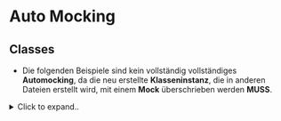 # Auto Mocking

## Classes
- Die folgenden Beispiele sind kein vollständig vollständiges **Automocking**, da die neu erstellte **Klasseninstanz**, die in anderen Dateien erstellt wird, mit einem **Mock** überschrieben werden **MUSS**.

<details><summary>Click to expand..</summary>

### Zusammenfassung: Mocking von Klassen (insb. von externen Modulen) in Vitest

Wenn du Klassen mocken musst, insbesondere solche, die von externen Modulen exportiert werden (z.B. SDK-Clients), unterscheidet sich der Ansatz vom Mocking einfacher Objekte oder Funktionen. Das Hauptziel ist oft, den **Konstruktor** der Klasse zu kontrollieren und/oder **Methoden von Instanzen** dieser Klasse zu mocken.

Es gibt verschiedene Wege, dies zu erreichen. Hier sind zwei gängige Ansätze, die in den Beispielen gezeigt werden:

1.  **Hoisted Mock Factory mit `mockObject` und `vi.importActual`**:
    *   Dieser Ansatz ist sehr explizit und nutzt `vi.hoisted()` um eine Factory zu erstellen, die das Mock-Setup vor allen anderen Modul-Imports durchführt.
    *   `vi.importActual` lädt das originale Modul.
    *   `mockObject` (von `vitest/mocker`) erstellt ein gemocktes Objekt des Originals.
    *   Entscheidend ist, den **Konstruktor der Klasse** innerhalb des gemockten Moduls zu überschreiben (z.B. `gemocktesModul.KlassenName = vi.fn().mockImplementation(() => mockInstanz)`), sodass er eine von dir definierte **Mock-Instanz** zurückgibt.
    *   Diese Mock-Instanz enthält dann die gemockten Methoden (z.B. `methodenName: vi.fn()`), die du in deinen Tests steuern und überwachen kannst.
    *   **Vorteil:** Klare Struktur, einfacher Zugriff auf die Mock-Instanz und ihre Methoden im Test.
    *   **Nachteil:** Etwas mehr Boilerplate durch die Factory.

2.  **Direkter Modul-Mock mit `vi.fn().mockImplementation()` für die Klasse**:
    *   Hier wird das Modul direkt innerhalb von `vi.mock('modul-pfad', () => { ... })` gemockt.
    *   Die exportierte Klasse selbst wird durch ein `vi.fn()` ersetzt.
    *   Die `.mockImplementation(() => { return { /* gemockte Instanzmethoden */ }; })` dieser Funktion gibt dann ein Objekt zurück, das eine Instanz der Klasse simuliert. Die Methoden dieses Objekts sind wiederum `vi.fn()`.
    *   **Vorteil:** Kompakter, da keine separate Factory-Struktur nötig ist.
    *   **Nachteil:** Der Zugriff auf die *gemockten Methoden der Instanz* im Test-Setup kann etwas umständlicher sein, oft über `gemockteKlasse.mock.results[index].value.methodenName`, da jede Instanziierung der Klasse (z.B. durch `new GemockteKlasse()`) ein neues "result" im Mock-Objekt der Klasse erzeugt.

Beide Ansätze ermöglichen es dir, das Verhalten von Klasseninstanzen präzise für deine Unit-Tests zu steuern.
















<br><br>

---

<br><br>


### Beispiel 1: `__mocks__` **PREFERRED**


# Vitest Mock Refaktorierung: Von Hoisted zu Modularer Struktur

## Übersicht

Diese Dokumentation beschreibt die Refaktorierung der Pinecone-Service-Tests von einem komplexen `vi.hoisted()` Ansatz zu einer sauberen, modularen Mock-Struktur.

## Problem: Ursprünglicher Hoisted-Ansatz

### Probleme des alten Ansatzes

1. **Unbound Method Errors**: Direkte Referenzen auf Mock-Methoden verursachten ESLint-Fehler
2. **Komplexität**: Über 200 Zeilen Mock-Code direkt in der Test-Datei
3. **Wartbarkeit**: Schwer zu verstehen und zu erweitern
4. **Wiederverwendbarkeit**: Mock-Code war nicht zwischen Tests teilbar

### Alter Code-Struktur

```typescript
// ❌ PROBLEMATISCH - Alter Ansatz
const mockFactory = vi.hoisted(() => {
    let mockedPineconeModule: MockedPineconeModule
    let mockPineconeInstance: Pinecone
    // ... 200+ Zeilen Mock-Code
    
    const createMockIndexObject = (): Index => {
        return {
            namespace: mockNamespaceFn,  // ❌ Unbound method
            upsert: mockUpsertFn,        // ❌ Unbound method
            // ... weitere Mock-Methoden
        }
    }
    
    return {
        getMockedPineconeModule: () => mockedPineconeModule,
        getMockIndexInstance: () => mockIndexInstance,
        // ... viele Getter-Funktionen
    }
})

vi.mock('@pinecone-database/pinecone', async() => {
    const module = await mockFactory.createAndStoreMockedModule()
    return module
})
```

## Lösung: Modulare Mock-Struktur

### Neue Dateistruktur

```
test/
├── __mocks__/
│   └── @pinecone-database/
│       └── pinecone.ts          # ✅ Zentrale Mock-Datei
└── unit/
    └── src/
        └── services/
            └── pinecone-service.test.ts  # ✅ Saubere Test-Datei
```

### 1. Mock-Factory Klasse (`test/__mocks__/@pinecone-database/pinecone.ts`)

```typescript
// ✅ KORREKT - Neue modulare Struktur
export class PineconeMockFactory {
    // Public Mock-Funktionen - direkt zugänglich, keine unbound methods
    public mockNamespaceFn: MockedFunction<(...args: readonly unknown[]) => unknown>
    public mockUpsertFn: MockedFunction<(...args: readonly unknown[]) => Promise<unknown>>
    // ... weitere Mock-Funktionen
    
    // Mock-Instanzen
    public mockPineconeInstance: Pinecone
    public mockIndexInstance: Index
    public mockPinecone: PineconeModule | undefined
    
    public constructor() {
        // Initialisierung aller Mock-Funktionen
        this.mockUpsertFn = vi.fn()
        this.mockQueryFn = vi.fn()
        // ...
        
        // Erstellung der Mock-Instanzen
        this.mockPineconeInstance = this._createMockPineconeClient()
        this.mockIndexInstance = this._createMockIndexObject()
        
        // Konfiguration der Rückgabewerte
        this.mockNamespaceFn.mockReturnValue(this.mockNamespaceInstance)
        this.mockIndexFn.mockReturnValue(this.mockIndexInstance)
    }
    
    public resetAllMocks(): void {
        // Zentrale Reset-Funktion für alle Mocks
    }
    
    private _createMockIndexObject(): Index { /* ... */ }
    private _createMockPineconeClient(): Pinecone { /* ... */ }
}

// Globale Factory-Instanz
export const pineconeMockFactory = new PineconeMockFactory()

// Mock-Modul Export-Funktion
export const mockPineconeModule = async(): Promise<PineconeModule> => {
    const original = await vi.importActual<PineconeModule>('@pinecone-database/pinecone')
    
    const mockedModule = {
        ...original,
        Pinecone: vi.fn().mockImplementation(() => pineconeMockFactory.mockPineconeInstance),
    }
    
    pineconeMockFactory.mockPinecone = mockedModule
    return mockedModule
}
```

### 2. Vereinfachte Test-Datei

```typescript
// ✅ KORREKT - Saubere Test-Struktur
import { pineconeMockFactory } from '@test/__mocks__/@pinecone-database/pinecone.js'

// Mock-Setup mit Inline-Import (löst Hoisting-Problem)
vi.mock('@pinecone-database/pinecone', async () => {
    const { mockPineconeModule } = await import('@test/__mocks__/@pinecone-database/pinecone.js')
    return mockPineconeModule()
})

describe('PineconeService() - Unit Tests', () => {
    let service: PineconeService
    let mockIndexInstance: Index
    
    // Direkte Referenzen auf Mock-Funktionen (keine unbound methods)
    let mockNamespaceFn: MockedFunction<(...args: readonly unknown[]) => unknown>
    let mockUpsertFn: MockedFunction<(...args: readonly unknown[]) => Promise<unknown>>
    // ...

    beforeEach(() => {
        // Reset aller Mocks
        pineconeMockFactory.resetAllMocks()
        
        // Direkte Zuweisung von der Factory (keine Getter-Funktionen nötig)
        mockIndexInstance = pineconeMockFactory.mockIndexInstance
        mockNamespaceFn = pineconeMockFactory.mockNamespaceFn
        mockUpsertFn = pineconeMockFactory.mockUpsertFn
        // ...
        
        service = createStandardPineconeService()
    })

    describe('Constructor', () => {
        it('sollte korrekt initialisieren', () => {
            // Sichere Null-Checks anstelle von Non-null-Assertions
            expect(pineconeMockFactory.mockPinecone).toBeDefined()
            expect(pineconeMockFactory.mockPinecone?.Pinecone).toHaveBeenCalledWith({ apiKey })
        })
    })
})
```

## Wichtige Lösungsansätze

### 1. Hoisting-Problem lösen

**Problem**: `vi.mock()` benötigt zur Compile-Zeit verfügbare Funktionen.

**Lösung**: Inline-Import in der Mock-Definition:
```typescript
// ✅ KORREKT
vi.mock('@pinecone-database/pinecone', async () => {
    const { mockPineconeModule } = await import('@test/__mocks__/@pinecone-database/pinecone.js')
    return mockPineconeModule()
})

// ❌ FALSCH - Verursacht Hoisting-Fehler
import { mockPineconeModule } from '@test/__mocks__/@pinecone-database/pinecone.js'
vi.mock('@pinecone-database/pinecone', mockPineconeModule)
```

### 2. Unbound Method Errors vermeiden

**Problem**: ESLint-Regel `@typescript-eslint/unbound-method` verhindert direkte Methodenreferenzen.

**Lösung**: Mock-Funktionen als Properties der Factory-Klasse:
```typescript
// ✅ KORREKT - Direkte Property-Zugriffe
export class PineconeMockFactory {
    public mockUpsertFn: MockedFunction<...>
    
    private _createMockIndexObject(): Index {
        return {
            upsert: this.mockUpsertFn,  // ✅ Bound method
        }
    }
}

// Test-Verwendung
mockUpsertFn = pineconeMockFactory.mockUpsertFn  // ✅ Keine unbound method
```

### 3. Type-Safety gewährleisten

**Problem**: `undefined`-Zugriffe auf Mock-Properties.

**Lösung**: Sichere Null-Checks:
```typescript
// ✅ KORREKT - Sichere Null-Checks
expect(pineconeMockFactory.mockPinecone).toBeDefined()
expect(pineconeMockFactory.mockPinecone?.Pinecone).toHaveBeenCalledWith(config)

// ❌ FALSCH - Non-null-Assertion (ESLint-Fehler)
expect(pineconeMockFactory.mockPinecone!.Pinecone).toHaveBeenCalledWith(config)
```

## Vorteile der neuen Struktur

### ✅ Vorteile

1. **Modularität**: Mock-Code ist in separater Datei organisiert
2. **Wiederverwendbarkeit**: Factory kann in mehreren Test-Dateien verwendet werden
3. **Wartbarkeit**: Klare Trennung von Mock-Logic und Test-Logic
4. **Type-Safety**: Vollständige TypeScript-Unterstützung
5. **ESLint-Konformität**: Keine unbound-method Warnungen
6. **Einfache Erweiterung**: Neue Mock-Funktionen einfach hinzufügbar


## Anwendung für neue Tests

### Template für neue Mock-basierte Tests

```typescript
// 1. Import der Mock-Factory
import { pineconeMockFactory } from '@test/__mocks__/@pinecone-database/pinecone.js'

// 2. Mock-Setup mit Inline-Import
vi.mock('@pinecone-database/pinecone', async () => {
    const { mockPineconeModule } = await import('@test/__mocks__/@pinecone-database/pinecone.js')
    return mockPineconeModule()
})

// 3. Test-Setup
describe('YourService Tests', () => {
    let service: YourService
    
    // 4. Mock-Referenzen definieren
    let mockUpsertFn: MockedFunction<(...args: readonly unknown[]) => Promise<unknown>>
    
    beforeEach(() => {
        // 5. Mocks zurücksetzen
        pineconeMockFactory.resetAllMocks()
        
        // 6. Mock-Referenzen zuweisen
        mockUpsertFn = pineconeMockFactory.mockUpsertFn
        
        // 7. Service erstellen
        service = new YourService()
    })
    
    it('should work correctly', () => {
        // 8. Mock-Verhalten konfigurieren
        mockUpsertFn.mockResolvedValue(undefined)
        
        // 9. Test ausführen und verifizieren
        // ...
        
        expect(mockUpsertFn).toHaveBeenCalledWith(expectedArgs)
    })
})
```


<details>









<br><br>

---

<br><br>


### Beispiel 2: Hoisted Mock Factory mit `mockObject`


<details><summary>Click to expand..</summary>

Dieser Ansatz ist nützlich, um eine klare Struktur für das Mocking eines externen Moduls und seiner Klassen zu schaffen. Die Factory stellt sicher, dass die Mocks korrekt initialisiert werden, bevor der Testcode ausgeführt wird.

```typescript
// ==== Imports ====
import { describe, it, expect, vi, beforeEach, type MockedObject, type MockedFunction } from 'vitest'
import { mockObject } from 'vitest/mocker'

import env from '@/env.js'
import {
    EGeminiTaskType, type IEmbeddingServiceConfig
} from '@/services/embedding/embedding-types.js'
import { GoogleEmbeddingService } from '@/services/embedding/google/embedding-service.ts'
import { NonEmptyArrayReadOnly } from '@/utils/types.ts'

// Import helper functions
import {
    TEST_DATA,
    testConstructorDefaults,
    testConstructorWithConfig,
    testGetDefaultDimension,
    createRetrievalQueryConfig,
    createRetrievalDocumentConfig,
    createCustomDimensionConfig,
    testImmutableResults,
    testEmptyValueHandling,
    createStandardService,
    createServiceWithConfig
} from '@test/common/src/services/embedding/google/embedding-service-helpers.ts'

// Type für das gesamte Google GenAI-Modul
type GoogleGenAIModule = typeof import('@google/genai')
// Type für eine gemockte Version des Google GenAI-Moduls
type MockedGoogleGenAIModule = MockedObject<GoogleGenAIModule>

// Type für die Mock-Instanz (die von new GoogleGenAI() zurückgegeben wird)
interface IMockGoogleGenAIInstance {
    models: {
        embedContent: MockedFunction<(...args: readonly unknown[]) => Promise<unknown>>
    }
}

// ==== Mocks ====
const mockFactory = vi.hoisted(() => {
    let mockedGoogleGenAIModule: MockedGoogleGenAIModule
    let mockGoogleGenAIInstance: IMockGoogleGenAIInstance
    
    // Functional approach: Factory function instead of setter
    const createAndStoreMockedModule = async(): Promise<MockedGoogleGenAIModule> => {
        // 1. Original Modul laden
        const original = await vi.importActual<GoogleGenAIModule>('@google/genai')
        
        // 2. Mock-Instanz erstellen, die der Konstruktor zurückgeben soll
        // Diese Instanz enthält die Methoden, die wir mocken wollen.
        mockGoogleGenAIInstance = {
            models: {
                embedContent: vi.fn() // Dies ist die Methode der Instanz
            }
        }
        
        // 3. Das gesamte Modul mocken
        const module = mockObject(
            {
                type: 'automock', // Versucht, alles automatisch zu mocken
                spyOn: vi.spyOn,
                globalConstructors: { // Wichtig für mockObject
                    Object,
                    Function,
                    RegExp,
                    Array,
                    Map
                }
            },
            original
        ) as MockedGoogleGenAIModule
        
        // 4. Den Konstruktor der Klasse im gemockten Modul explizit mocken,
        //    sodass er unsere mockGoogleGenAIInstance zurückgibt.
        module.GoogleGenAI = vi.fn().mockImplementation(() => mockGoogleGenAIInstance)
        
        mockedGoogleGenAIModule = module
        return module
    }
    
    return {
        getMockedGoogleGenAIModule: (): MockedGoogleGenAIModule => mockedGoogleGenAIModule,
        getMockGoogleGenAIInstance: (): IMockGoogleGenAIInstance => mockGoogleGenAIInstance,
        createAndStoreMockedModule
    }
})

// Das Modul '@google/genai' wird gemockt.
// Wenn es importiert wird, wird stattdessen das Ergebnis dieser Funktion verwendet.
vi.mock('@google/genai', async(): Promise<MockedGoogleGenAIModule> => {
    const module = await mockFactory.createAndStoreMockedModule()
    return module
})

// ==== Tests ====
describe('GoogleEmbeddingService() - Unit Tests with Mocks (Hoisted Factory)', () => {
    let service: GoogleEmbeddingService
    let mockedGoogleGenAIConstructor: MockedFunction<any> // Referenz zum gemockten Konstruktor
    let mockGoogleGenAIInstance: IMockGoogleGenAIInstance // Referenz zur Mock-Instanz

    beforeEach(() => {
        // Zugriff auf das gemockte Modul und die Mock-Instanz über die Factory
        const fullMockedModule = mockFactory.getMockedGoogleGenAIModule()
        mockedGoogleGenAIConstructor = fullMockedModule.GoogleGenAI as MockedFunction<any>
        mockGoogleGenAIInstance = mockFactory.getMockGoogleGenAIInstance()
        
        vi.stubEnv('GEMINI_API_KEY', env.GEMINI_API_KEY)
        
        // Service wird NACH dem Setup der Mocks erstellt
        service = createStandardService() // Dies ruft `new GoogleGenAI()` intern auf
    })

    describe('Constructor', () => {
        it('sollte erfolgreich initialisiert werden mit default values', () => {
            testConstructorDefaults(service)

            // Überprüfen, ob der gemockte Konstruktor aufgerufen wurde
            expect(mockedGoogleGenAIConstructor).toHaveBeenCalledWith(expect.objectContaining({
                apiKey: env.GEMINI_API_KEY
            }))
        })

        // ... weitere Konstruktor-Tests
    })

    describe('generateEmbeddings()', () => {
        describe('Single Text', () => {
            it('sollte ein einzelnes Embedding für RETRIEVAL_QUERY generieren', async() => {
                // Setup der Mock-Methode auf der Mock-Instanz
                mockGoogleGenAIInstance.models.embedContent.mockResolvedValueOnce({
                    embeddings: [{ values: TEST_DATA.embedding1 }]
                })

                const config = createRetrievalQueryConfig(TEST_DATA.title)
                const embeddings = await service.generateEmbeddings([TEST_DATA.text], config)

                expect(embeddings).toEqual([TEST_DATA.embedding1])
                // Überprüfen, ob die Methode der Mock-Instanz aufgerufen wurde
                expect(mockGoogleGenAIInstance.models.embedContent).toHaveBeenCalledWith(expect.objectContaining({
                    model: env.GEMINI_DEFAULT_EMBEDDING_MODEL,
                    // ... weitere Erwartungen
                }))
            })
            // ... weitere generateEmbeddings Tests
        })
    })
    // ... Rest der Tests
})
```

</details>












<br><br>


---

<br><br>



### Beispiel 2: `vi.mock` + `vi.mocked().mockImplementation()`

<details><summary>Click to expand..</summary>

```typescript
// ==== Imports ====
import { describe, it, expect, vi, beforeEach, type MockedFunction } from 'vitest';
import { GoogleGenAI } from '@google/genai'; // Angenommen, dies ist der Original-Import
import { GoogleEmbeddingService } from '@/services/embedding/google/embedding-service.ts'; // Dein Service
import env from '@/env.js';

// Dummy-Funktionen/Daten für das Beispiel
const createStandardService = () => new GoogleEmbeddingService();
const testConstructorDefaults = (service: any) => { /* ... */ };

// ==== Mocks ====
// 1. Mocke das gesamte Modul.
// GoogleGenAI (wenn importiert) wird dadurch bereits zu einer Mock-Funktion.
vi.mock('@google/genai');

// 2. Erstelle eine Mock-Instanz mit den benötigten Methoden
let mockEmbedContent: MockedFunction<(...args: readonly unknown[]) => Promise<unknown>>

/ 3. Überschreibe die Implementierung des GoogleGenAI-Konstruktors
// eslint-disable-next-line @typescript-eslint/no-explicit-any
vi.mocked(GoogleGenAI).mockImplementation((): any => {
    // Diese Funktion wird jedes Mal ausgeführt, wenn `new GoogleGenAI()` aufgerufen wird
    mockEmbedContent = vi.fn().mockImplementation(() => {
        return {
            embeddings: [{ values: TEST_DATA.embedding1 }]
        }
    })
    
    return {
        models: {
            embedContent: mockEmbedContent
        }
    }
})


// ==== Tests ====
describe('GoogleEmbeddingService() - Unit Tests with Mocks (vi.mocked().mockImplementation())', () => {
    let service: GoogleEmbeddingService;
    // Um auf die mockEmbedContent-Funktion der *letzten* Instanz zuzugreifen:
    let lastMockInstanceEmbedContent: MockedFunction<any>;

    beforeEach(async() => {
        service = createStandardService(); // Ruft intern `new GoogleGenAI()` auf
    });

    describe('Constructor', () => {
        it('sollte erfolgreich initialisiert werden mit default values', async() => {
            testConstructorDefaults(service); // Führt Assertions auf dem Service-Objekt aus

            // Überprüfe, ob der GoogleGenAI Konstruktor-Mock korrekt aufgerufen wurde
            expect(GoogleGenAI).toHaveBeenCalledTimes(1); // Sicherstellen, dass er nur einmal im beforeEach aufgerufen wurde
            expect(GoogleGenAI).toHaveBeenCalledWith(expect.objectContaining({
                apiKey: env.GEMINI_API_KEY
            }));
        });
    });
});
```









<br><br>

---

<br><br>

### Beispiel 3: Direkter Modul-Mock mit `vi.fn().mockImplementation()` für die Klasse

Dieser Ansatz ist oft kompakter. Der `vi.mock`-Callback gibt direkt ein Objekt zurück, das die exportierte Klasse als `vi.fn()` enthält, deren `mockImplementation` eine simulierte Instanz mit gemockten Methoden zurückgibt.

```typescript
/*
███████████████████████████████████████████████████████████████████████████████
██******************** PRESENTED BY t33n Software ***************************██
██                                                                           ██
██                  ████████╗██████╗ ██████╗ ███╗   ██╗                      ██
██                  ╚══██╔══╝╚════██╗╚════██╗████╗  ██║                      ██
██                     ██║    █████╔╝ █████╔╝██╔██╗ ██║                      ██
██                     ██║    ╚═══██╗ ╚═══██╗██║╚██╗██║                      ██
██                     ██║   ██████╔╝██████╔╝██║ ╚████║                      ██
██                     ╚═╝   ╚═════╝ ╚═════╝ ╚═╝  ╚═══╝                      ██
██                                                                           ██
███████████████████████████████████████████████████████████████████████████████
███████████████████████████████████████████████████████████████████████████████
*/

// ==== Imports ====
import { describe, it, expect, vi, beforeEach, type MockedFunction } from 'vitest'

import env from '@/env.js'
import {
    EGeminiTaskType, type IEmbeddingServiceConfig
} from '@/services/embedding/embedding-types.js'
import { GoogleEmbeddingService } from '@/services/embedding/google/embedding-service.ts'
// ... weitere Imports

// Import helper functions
import {
    TEST_DATA,
    testConstructorDefaults,
    // ... weitere Helfer
    createStandardService,
    createServiceWithConfig
} from '@test/common/src/services/embedding/google/embedding-service-helpers.ts'

// Type für die Mock-Instanz, die der gemockte Konstruktor zurückgibt
interface IMockGoogleGenAIInstance {
    models: {
        embedContent: MockedFunction<(...args: readonly unknown[]) => Promise<unknown>>
    }
}

// ==== Mocks ====
// Mock nur das @google/genai Modul
vi.mock('@google/genai', () => {
    // Dies ist die Mock-Funktion für die Methode der *Instanz*
    const mockEmbedContentMethod = vi.fn()
    
    // Die Klasse GoogleGenAI wird durch ein vi.fn() ersetzt.
    // Ihre mockImplementation gibt ein Objekt zurück, das eine Instanz simuliert.
    const MockGoogleGenAIClass = vi.fn().mockImplementation(() => ({
        models: { // Die Struktur der echten Instanz nachbilden
            embedContent: mockEmbedContentMethod // Die gemockte Methode
        }
    }))
    
    return {
        GoogleGenAI: MockGoogleGenAIClass, // Exportiere die gemockte Klasse
        // Falls andere Exporte des Moduls benötigt werden, hier ebenfalls mocken:
        // EmbedContentParameters: vi.fn() 
    }
})

// ==== Tests ====
describe('GoogleEmbeddingService() - Unit Tests with Mocks (Direct Mock)', () => {
    let service: GoogleEmbeddingService
    let MockedGoogleGenAI: MockedFunction<any> // Typ für die gemockte Klasse/Konstruktor
    let mockEmbedContentOnInstance: MockedFunction<(...args: readonly unknown[]) => Promise<unknown>> // Typ für die gemockte Instanzmethode

    beforeEach(async() => {
        // Hole das gemockte Modul und die darin enthaltene gemockte Klasse
        // Wichtig: Das importierte `GoogleGenAI` ist bereits die Mock-Funktion von oben.
        const { GoogleGenAI } = await import('@google/genai')
        MockedGoogleGenAI = vi.mocked(GoogleGenAI) // `vi.mocked` für Typsicherheit und Zugriff auf Mock-Eigenschaften
        
        vi.stubEnv('GEMINI_API_KEY', env.GEMINI_API_KEY)
        
        // Erstelle Service (dies ruft intern `new GoogleGenAI()` auf, was unsere Mock-Implementierung auslöst)
        service = createStandardService() 
        
        // Zugriff auf die Mock-Instanz-Methoden:
        // Jedes Mal, wenn `new GoogleGenAI()` (also unser MockedGoogleGenAI) aufgerufen wird,
        // wird ein neues Ergebnis in `MockedGoogleGenAI.mock.results` gespeichert.
        // Das `.value` dieses Ergebnisses ist das, was die `mockImplementation` zurückgegeben hat
        // (also unser Objekt mit `{ models: { embedContent: mockEmbedContentMethod } }`).
        // Wir greifen auf die *zuletzt erstellte* Instanz zu.
        const lastMockInstanceDetails = MockedGoogleGenAI.mock.results[MockedGoogleGenAI.mock.results.length - 1]
        if (lastMockInstanceDetails && lastMockInstanceDetails.type === 'return') {
            const mockInstance = lastMockInstanceDetails.value as IMockGoogleGenAIInstance
            mockEmbedContentOnInstance = mockInstance.models.embedContent
        } else {
            // Fallback oder Fehlerbehandlung, falls die Instanz nicht wie erwartet erstellt wurde.
            // Für dieses Beispiel gehen wir davon aus, dass es immer klappt.
            // In einem realen Szenario könnte hier ein Fehler geworfen oder ein Default gesetzt werden.
            // Für den Test:
            if (!mockEmbedContentOnInstance && MockedGoogleGenAI.mock.calls.length > 0) {
                // Dies passiert, wenn MockedGoogleGenAI aufgerufen wurde, aber vielleicht kein `createStandardService`
                // das letzte Ergebnis produzierte, oder wenn die Struktur anders ist.
                // Im Normalfall sollte der obige `if`-Block greifen.
                // Für eine robustere Lösung könnte man die `mockEmbedContentMethod` direkt speichern
                // und wiederverwenden, die im äußeren Scope von `vi.mock` definiert wurde.
                // Dann wäre dieser Zugriff über `mock.results` nicht nötig.
                // Für dieses Beispiel bleiben wir aber bei der Logik des ursprünglichen Codes.
            }
        }
        
        // Reset nur die spezifischen Mocks, die wir kontrollieren wollen
        if (mockEmbedContentOnInstance) {
            mockEmbedContentOnInstance.mockReset()
        }
        MockedGoogleGenAI.mockClear() // Löscht Aufrufinformationen des Konstruktors
    })

    describe('Constructor', () => {
        it('sollte erfolgreich initialisiert werden mit default values', async() => {
            testConstructorDefaults(service)

            // Überprüfen, ob der gemockte Konstruktor (MockedGoogleGenAI) aufgerufen wurde
            expect(MockedGoogleGenAI).toHaveBeenCalledWith(expect.objectContaining({
                apiKey: env.GEMINI_API_KEY
            }))
        })

        // ... weitere Konstruktor-Tests
    })

    describe('generateEmbeddings()', () => {
        describe('Single Text', () => {
            it('sollte ein einzelnes Embedding für RETRIEVAL_QUERY generieren', async() => {
                // Stelle sicher, dass mockEmbedContentOnInstance initialisiert ist
                if (!mockEmbedContentOnInstance) throw new Error("mockEmbedContentOnInstance not initialized");

                // Setup der Mock-Methode
                mockEmbedContentOnInstance.mockResolvedValueOnce({
                    embeddings: [{ values: TEST_DATA.embedding1 }]
                })

                const config = createRetrievalQueryConfig(TEST_DATA.title)
                const embeddings = await service.generateEmbeddings([TEST_DATA.text], config)

                expect(embeddings).toEqual([TEST_DATA.embedding1])
                // Überprüfen, ob die gemockte Instanzmethode aufgerufen wurde
                expect(mockEmbedContentOnInstance).toHaveBeenCalledWith(expect.objectContaining({
                    model: env.GEMINI_DEFAULT_EMBEDDING_MODEL,
                    // ... weitere Erwartungen
                }))
            })
            // ... weitere generateEmbeddings Tests
        })
    })
    // ... Rest der Tests
})
```

</details>
        
</details>
        